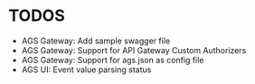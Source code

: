 # TODOS

* AGS Gateway: Add sample swagger file
* AGS Gateway: Support for API Gateway Custom Authorizers
* AGS Gateway: Support for ags.json as config file
* AGS UI: Event value parsing status
